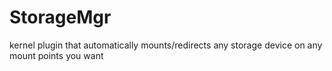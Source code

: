 # StorageMgr
kernel plugin that automatically mounts/redirects any storage device on any mount points you want
